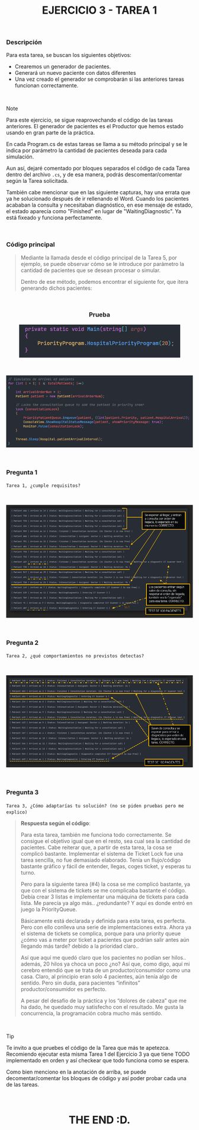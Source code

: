 <div align="center">

# EJERCICIO 3 - TAREA 1

</div>

<br>

### Descripción

Para esta tarea, se buscan los siguientes objetivos:

- Crearemos un generador de pacientes.
- Generará un nuevo paciente con datos diferentes
- Una vez creado el generador se comprobarán si las anteriores tareas funcionan correctamente.

<br>

> [!NOTE]
> Para este ejercicio, se sigue reaprovechando el código de las tareas anteriores. El generador de pacientes es el Productor que hemos estado usando en gran parte de la práctica.
> 
> En cada Program.cs de estas tareas se llama a su método principal y se le indica por parámetro la cantidad de pacientes deseada para cada simulación.
> 
> Aun así, dejaré comentado por bloques separados el código de cada Tarea dentro del archivo `.cs`, y de esa manera, podrás descomentar/comentar según la Tarea solicitada.
>
> También cabe mencionar que en las siguiente capturas, hay una errata que ya he solucionado después de ir rellenando el Word. Cuando los pacientes acababan la consulta y necesitaban diagnóstico, en ese mensaje de estado, el estado aparecía como "Finished" en lugar de "WaitingDiagnostic". Ya está fixeado y
> funciona perfectamente.

<br>

### Código principal

> Mediante la llamada desde el código principal de la Tarea 5, por ejemplo, se puede observar cómo se le introduce por parámetro la cantidad de pacientes que se desean procesar o simular.
> 
> Dentro de ese método, podemos encontrar el siguiente for, que itera generando dichos pacientes:

<br>

<div align="center">

### Prueba
![Imagen de la prueba](../../Resources/prueba-ejercicio3-tarea1.png)

<br>

![Imagen de la prueba](../../Resources/prueba-ejercicio3-tarea1-2.png)

</div>

<br>

### Pregunta 1

`Tarea 1, ¿cumple requisitos?`

<br>

<div align="center">

![Imagen de la prueba](../../Resources/prueba-ejercicio3-tarea1-3.png)

</div>

<br>

### Pregunta 2

`Tarea 2, ¿qué comportamientos no previstos detectas?`

<br>

<div align="center">

![Imagen de la prueba](../../Resources/prueba-ejercicio3-tarea1-4.png)

</div>

<br>

### Pregunta 3

`Tarea 3, ¿Cómo adaptarías tu solución? (no se piden pruebas pero me explico)`

> **Respuesta según el código**:
> 
> Para esta tarea, también me funciona todo correctamente. Se consigue el objetivo igual que en el resto, sea cual sea la cantidad de pacientes. Cabe reiterar que, a partir de esta tarea, la cosa se complicó bastante. Implementar el sistema de Ticket Lock fue una tarea sencilla, no fue demasiado elaborado.
> Tenía un flujo/código bastante gráfico y fácil de entender, llegas, coges ticket, y esperas tu turno.
> 
> Pero para la siguiente tarea (#4) la cosa se me complicó bastante, ya que con el sistema de tickets se me complicaba bastante el código. Debía crear 3 listas e implementar una máquina de tickets para cada lista. Me parecía ya algo más.. ¿redundante? Y aquí es donde entró en juego la PriorityQueue.
> 
> Básicamente está declarada y definida para esta tarea, es perfecta. Pero con ello conlleva una serie de implementaciones extra. Ahora ya el sistema de tickets se complica, porque para una priority queue ¿cómo vas a meter por ticket a pacientes que podrían salir antes aún llegando más tarde? debido a la
> prioridad claro..
> 
> Así que aquí me quedó claro que los pacientes no podían ser hilos.. además, 20 hilos ya choca un poco ¿no? Así que, como digo, aquí mi cerebro entendió que se trata de un productor/consumidor como una casa. Claro, al principio eran solo 4 pacientes, aún tenía algo de sentido. Pero sin duda, para pacientes
> “infinitos” productor/consumidor es perfecto.
> 
> A pesar del desafío de la práctica y los “dolores de cabeza” que me ha dado, he quedado muy satisfecho con el resultado. Me gusta la concurrencia, la programación cobra mucho más sentido.

<br>

> [!TIP]
> Te invito a que pruebes el código de la Tarea que más te apetezca. Recomiendo ejecutar esta misma Tarea 1 del Ejercicio 3 ya que tiene TODO implementado en orden y así checkear que todo funciona como se espera.
>
> Como bien menciono en la anotación de arriba, se puede decomentar/comentar los bloques de código y así poder probar cada una de las tareas.

<br>

<div align="center">

# THE END :D.

</div>
